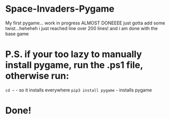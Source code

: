 # Space-Invaders-Pygame
My first pygame... work in progress
ALMOST DONEEEE just gotta add some twist...heheheh
i just reached line over 200 lines! and i am done with the base game

# P.S. if your too lazy to manually install pygame, run the .ps1 file, otherwise run:
`cd ~` - so it installs everywhere
`pip3 install pygame` - installs pygame
# Done!
